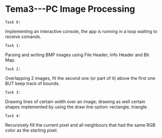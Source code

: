 # Tema3---PC Image Processing

    Task 0:
Implementing an interactive console, the app is running in a loop
waiting to receive comands.

    Task 1:
Parsing and writing BMP images using File Header, Info Header and Bit Map.

    Task 2:
Overlapping 2 images, fit the second one (or part of it) above the first
one BUT keep track of bounds.

    Task 3:
Drawing lines of certain width over an image; drawing as well certain shapes
implemented by using the draw line option: rectangle, triangle.

    Task 4:
Recursively fill the current pixel and all neighbours that had the same 
RGB color as the starting pixel.